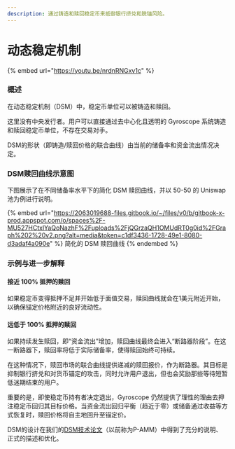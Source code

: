 ```yaml
---
description: 通过铸造和赎回稳定币来抵御银行挤兑和脱锚风险。
---
```


# 动态稳定机制

{% embed url="https://youtu.be/nrdnRNGxv1c" %}

### 概述

在动态稳定机制（DSM）中，稳定币单位可以被铸造和赎回。

这里没有中央发行者。用户可以直接通过去中心化且透明的 Gyroscope 系统铸造和赎回稳定币单位，不存在交易对手。

DSM的形状（即铸造/赎回价格的联合曲线）由当前的储备率和资金流出情况决定。

### DSM赎回曲线示意图

下图展示了在不同储备率水平下的简化 DSM 赎回曲线，并以 50-50 的 Uniswap 池为例进行说明。

{% embed url="https://2063019688-files.gitbook.io/~/files/v0/b/gitbook-x-prod.appspot.com/o/spaces%2F-MU527HCtxlYaQoNazhF%2Fuploads%2FjQGrzaQH1OMUdRT0g0id%2FGraph%202%20v2.png?alt=media&token=c1df3436-1728-49e1-8080-d3adaf4a090e" %}
简化的 DSM 赎回曲线
{% endembed %}

### 示例与进一步解释

#### **接近 100% 抵押的赎回**

如果稳定币变得抵押不足并开始低于面值交易，赎回曲线就会在1美元附近开始，以确保锚定价格附近的良好流动性。

#### **远低于 100% 抵押的赎回**

如果持续发生赎回，即“资金流出”增加，赎回曲线最终会进入“断路器阶段”。在这一断路器下，赎回率将低于实际储备率，使得赎回始终可持续。

在这种情况下，赎回市场的联合曲线提供递减的赎回报价，作为断路器。其目标是抑制银行挤兑和对货币锚定的攻击，同时允许用户退出，但也会奖励那些等待短暂低迷期结束的用户。

重要的是，即使稳定币持有者决定退出，Gyroscope 仍然提供了理性的理由去押注稳定币回归其目标价格。当资金流出回归平衡（趋近于零）或储备通过收益等方式恢复时，赎回价格将自主地回升至锚定价。

DSM的设计在我们的[DSM技术论文](https://github.com/gyrostable/technical-papers/blob/main/P-AMM/P-AMM%20technical%20paper.pdf)（以前称为P-AMM）中得到了充分的说明、正式的描述和优化。
